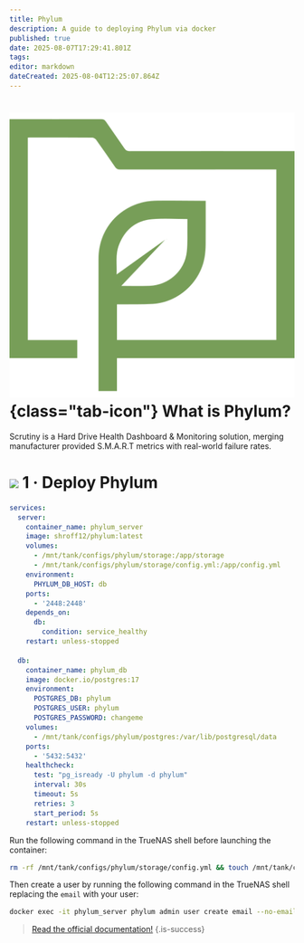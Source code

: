 ```yaml
---
title: Phylum
description: A guide to deploying Phylum via docker
published: true
date: 2025-08-07T17:29:41.801Z
tags: 
editor: markdown
dateCreated: 2025-08-04T12:25:07.864Z
---
```


# ![](/phylum.png){class="tab-icon"} What is Phylum?
Scrutiny is a Hard Drive Health Dashboard & Monitoring solution, merging manufacturer provided S.M.A.R.T metrics with real-world failure rates.

# <img src="/docker.png" class="tab-icon"> 1 · Deploy Phylum
```yaml
services:
  server:
    container_name: phylum_server
    image: shroff12/phylum:latest
    volumes:
      - /mnt/tank/configs/phylum/storage:/app/storage
      - /mnt/tank/configs/phylum/storage/config.yml:/app/config.yml
    environment:
      PHYLUM_DB_HOST: db
    ports:
      - '2448:2448'
    depends_on:
      db:
        condition: service_healthy
    restart: unless-stopped

  db:
    container_name: phylum_db
    image: docker.io/postgres:17
    environment:
      POSTGRES_DB: phylum
      POSTGRES_USER: phylum
      POSTGRES_PASSWORD: changeme
    volumes:
      - /mnt/tank/configs/phylum/postgres:/var/lib/postgresql/data
    ports:
      - '5432:5432'
    healthcheck:
      test: "pg_isready -U phylum -d phylum"
      interval: 30s
      timeout: 5s
      retries: 3
      start_period: 5s
    restart: unless-stopped

```
Run the following command in the TrueNAS shell before launching the container:
```bash
rm -rf /mnt/tank/configs/phylum/storage/config.yml && touch /mnt/tank/configs/phylum/storage/config.yml
```

Then create a user by running the following command in the TrueNAS shell replacing the `email` with your user:
```bash
docker exec -it phylum_server phylum admin user create email --no-email
```

> [Read the official documentation!](https://codeberg.org/shroff/phylum)
{.is-success}
